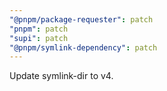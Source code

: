 ```yaml
---
"@pnpm/package-requester": patch
"pnpm": patch
"supi": patch
"@pnpm/symlink-dependency": patch
---
```


Update symlink-dir to v4.
